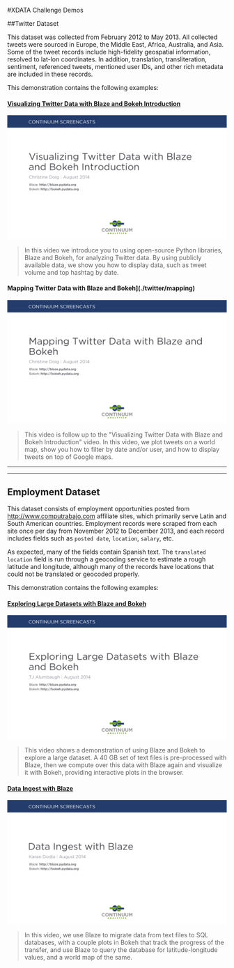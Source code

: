 #XDATA Challenge Demos

##Twitter Dataset

This dataset was collected from February 2012 to May 2013. All collected tweets were sourced in Europe, the Middle East, Africa, Australia, and Asia. Some of the tweet records include high-fidelity geospatial information, resolved to lat-lon coordinates. In addition, translation, transliteration, sentiment, referenced tweets, mentioned user IDs, and other rich metadata are included in these records.

This demonstration contains the following examples:

#### [Visualizing Twitter Data with Blaze and Bokeh Introduction](./twitter/analysis)

[<img src="images/tweet_analysis.png">](https://www.youtube.com/watch?v=6p1lbmdrKW8)

> In this video we introduce you to using open-source Python libraries, Blaze and Bokeh, for analyzing Twitter data. By using publicly available data, we show you how to display data, such as tweet volume and top hashtag by date.

#### Mapping Twitter Data with Blaze and Bokeh](./twitter/mapping)

[<img src="images/tweet_geovis.png">](https://www.youtube.com/watch?v=kY3Uu9A20Jw)

> This video is follow up to the "Visualizing Twitter Data with Blaze and Bokeh Introduction" video. In this video, we plot tweets on a world map, show you how to filter by date and/or user, and how to display tweets on top of Google maps.

---

---

## Employment Dataset

This dataset consists of employment opportunities posted from http://www.computrabajo.com affiliate sites, which primarily serve Latin and South American countries. Employment records were scraped from each site once per day from November 2012 to December 2013, and each record includes fields such as `posted date`, `location`, `salary`, etc.

As expected, many of the fields contain Spanish text. The `translated location` field is run through a geocoding service to estimate a rough latitude and longitude, although many of the records have locations that could not be translated or geocoded properly.

This demonstration contains the following examples:

#### [Exploring Large Datasets with Blaze and Bokeh](./employment/exploration)

[<img src="images/emp_exploration.png">](https://www.youtube.com/watch?v=8QuQQFzQfzM)

> This video shows a demonstration of using Blaze and Bokeh to explore a large dataset. A 40 GB set of text files is pre-processed with Blaze, then we compute over this data with Blaze again and visualize it with Bokeh, providing interactive plots in the browser.

#### [Data Ingest with Blaze](./employment/migration)

[<img src="images/emp_migration.png">](https://www.youtube.com/watch?v=oU6f7PRAGwc)

> In this video, we use Blaze to migrate data from text files to SQL databases, with a couple plots in Bokeh that track the progress of the transfer, and use Blaze to query the database for latitude-longitude values, and a world map of the same.